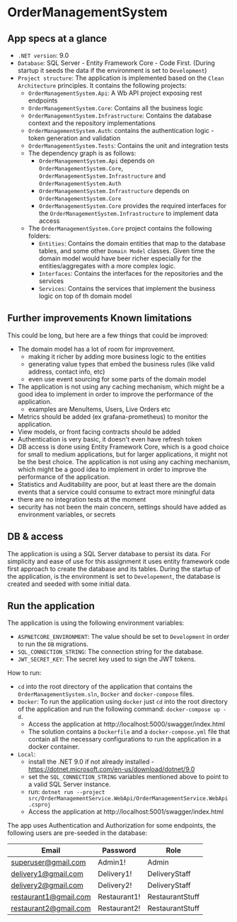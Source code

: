 # OrderManagementSystem

## App specs at a glance

- `.NET version`: 9.0
- `Database`: SQL Server - Entity Framework Core - Code First. (During startup it seeds the data if the environment is set to `Development`)
- `Project structure`: The application is implemented based on the `Clean Architecture` principles. It contains the following projects: 
  - `OrderManagementSystem.Api`: A Wb API project exposing rest endpoints
  - `OrderManagementSystem.Core`: Contains all the business logic
  - `OrderManagementSystem.Infrastructure`: Contains the database context and the repository implementations
  - `OrderManagementSystem.Auth`: contains the authentication logic - token generation and validation
  - `OrderManagementSystem.Tests`: Contains the unit and integration tests
  - The dependency graph is as follows:
    - `OrderManagementSystem.Api` depends on `OrderManagementSystem.Core`, `OrderManagementSystem.Infrastructure` and `OrderManagementSystem.Auth`
    - `OrderManagementSystem.Infrastructure` depends on `OrderManagementSystem.Core`
    - `OrderManagementSystem.Core` provides the required interfaces for the `OrderManagementSystem.Infrastructure` to implement data access
  - The `OrderManagementSystem.Core` project contains the following folders:
    - `Entities`: Contains the domain entities that map to the database tables, and some other `Domain Model` classes. Given time the domain model would have beer richer especially for the entities/aggregates with a more complex logic.
    - `Interfaces`: Contains the interfaces for the repositories and the services
    - `Services`: Contains the services that implement the business logic on top of th domain model

## Further improvements Known limitations

This could be long, but here are a few things that could be improved:

- The domain model has a lot of room for improvement.
  - making it richer by adding more business logic to the entities
  - generating value types that embed the business rules (like valid address, contact info, etc)
  - even use event sourcing for some parts of the domain model
- The application is not using any caching mechanism, which might be a good idea to implement in order to improve the performance of the application.
  - examples are MenuItems, Users, Live Orders etc
- Metrics should be added (ex grafana-prometheus) to monitor the application.
- View models, or front facing contracts should be added
- Authentication is very basic, it doesn't even have refresh token
- DB access is done using Entity Framework Core, which is a good choice for small to medium applications, but for larger applications, it might not be the best choice. The application is not using any caching mechanism, which might be a good idea to implement in order to improve the performance of the application.
- Statistics and Auditability are poor, but at least there are the domain events that a service could consume to extract more miningful data
- there are no integration tests at the moment
- security has not been the main concern, settings should have added as environment variables, or secrets

## DB & access

The application is using a SQL Server database to persist its data.
For simplicity and ease of use for this assignment it uses entity framework code first approach to create the database and its tables.
During the startup of the application, is the environment is set to `Developement`, the database is created and seeded with some initial data.

## Run the application

The application is using the following environment variables:

- `ASPNETCORE_ENVIRONMENT`: The value should be set to `Development` in order to run the `DB` migrations.
- `SQL_CONNECTION_STRING`: The connection string for the database.
- `JWT_SECRET_KEY`: The secret key used to sign the JWT tokens.

How to run:
- `cd` into the root directory of the application that contains the `OrderManagementSystem.sln`, `Docker` and `docker-compose` files.
- `Docker`: To run the application using `docker` just `cd` into the root directory of the application and run the following command: `docker-compose up -d`. 
  - Access the application at http://localhost:5000/swagger/index.html
  - The solution contains a `Dockerfile` and a `docker-compose.yml` file that contain all the necessary configurations to run the application in a docker container.
- `Local`: 
  - install the .NET 9.0 if not already installed - https://dotnet.microsoft.com/en-us/download/dotnet/9.0
  - set the `SQL_CONNECTION_STRING` variables mentioned above to point to a valid SQL Server instance.
  - run: `dotnet run --project src/OrderManagementService.WebApi/OrderManagementService.WebApi.csproj`
  - Access the application at http://localhost:5001/swagger/index.html

The app uses Authentication and Authorization for some endpoints, the following users are pre-seeded in the database:

| Email                 | Password     | Role            |
|-----------------------|--------------|-----------------|
| superuser@gmail.com   | Admin1!      | Admin           |
| delivery1@gmail.com   | Delivery1!   | DeliveryStaff   |
| delivery2@gmail.com   | Delivery2!   | DeliveryStaff   |
| restaurant1@gmail.com | Restaurant1! | RestaurantStuff |
| restaurant2@gmail.com | Restaurant2! | RestaurantStuff |


